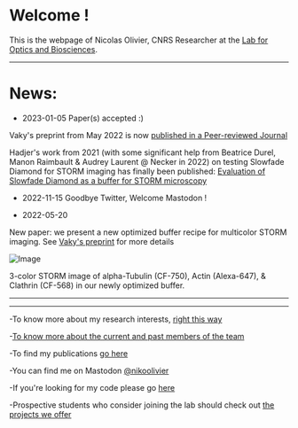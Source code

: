 # Welcome !

This is the webpage of Nicolas Olivier, CNRS Researcher at the [Lab for Optics and Biosciences](https://portail.polytechnique.edu/lob/fr).

* * *

# News:
- 2023-01-05 Paper(s) accepted :)

Vaky's preprint from May 2022 is now [published in a Peer-reviewed Journal](https://pubs.acs.org/doi/10.1021/acsphotonics.2c01249)

Hadjer's work from 2021 (with some significant help from Beatrice Durel, Manon  Raimbault & Audrey Laurent @ Necker in 2022) on testing Slowfade Diamond for STORM imaging has finally been published: [Evaluation of Slowfade Diamond as a buffer for STORM microscopy](https://opg.optica.org/boe/fulltext.cfm?uri=boe-14-2-550)

- 2022-11-15
 Goodbye Twitter, Welcome Mastodon !

 - 2022-05-20 

New paper: we present a new optimized buffer recipe for multicolor STORM imaging.  See [Vaky's preprint](https://www.biorxiv.org/content/10.1101/2022.05.19.491818v1) for more details

![Image](https://nolab.github.io/Webpage/images/TOC.png)

3-color STORM  image of  alpha-Tubulin (CF-750),  Actin (Alexa-647), & Clathrin (CF-568) in our newly optimized buffer.

* * *
* * * 

-To know more about my research interests, [right this way](https://nolab.github.io/Webpage/research.html)

-[To know more about the current and past members of the team](https://nolab.github.io/Webpage/alumni.html)

-To find my publications [go here](https://scholar.google.com/citations?user=1Ro9PnQAAAAJ)

-You can find me on Mastodon [@nikoolivier](https://mstdn.science/@nikoolivier)

-If you're looking for my code please go [here](https://github.com/NOLab)

-Prospective students who consider joining the lab should check out [the projects we offer](https://nolab.github.io/Webpage/joinus.html)
